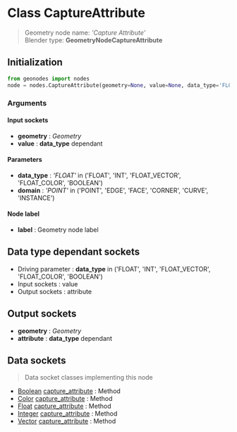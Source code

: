 
# Class CaptureAttribute

> Geometry node name: _'Capture Attribute'_<br>Blender type:  **GeometryNodeCaptureAttribute**

## Initialization


```python
from geonodes import nodes
node = nodes.CaptureAttribute(geometry=None, value=None, data_type='FLOAT', domain='POINT', label=None)
```


### Arguments


#### Input sockets



- **geometry** : _Geometry_
- **value** : **data_type** dependant



#### Parameters



- **data_type** : _'FLOAT'_ in ('FLOAT', 'INT', 'FLOAT_VECTOR', 'FLOAT_COLOR', 'BOOLEAN')
- **domain** : _'POINT'_ in ('POINT', 'EDGE', 'FACE', 'CORNER', 'CURVE', 'INSTANCE')



#### Node label



- **label** : Geometry node label



## Data type dependant sockets



- Driving parameter : **data_type** in ('FLOAT', 'INT', 'FLOAT_VECTOR', 'FLOAT_COLOR', 'BOOLEAN')
- Input sockets : value
- Output sockets : attribute



## Output sockets



- **geometry** : _Geometry_
- **attribute** : **data_type** dependant



## Data sockets

> Data socket classes implementing this node


- [Boolean](../sockets/Boolean.md) [capture_attribute](../sockets/Boolean.md#capture_attribute) : Method
- [Color](../sockets/Color.md) [capture_attribute](../sockets/Color.md#capture_attribute) : Method
- [Float](../sockets/Float.md) [capture_attribute](../sockets/Float.md#capture_attribute) : Method
- [Integer](../sockets/Integer.md) [capture_attribute](../sockets/Integer.md#capture_attribute) : Method
- [Vector](../sockets/Vector.md) [capture_attribute](../sockets/Vector.md#capture_attribute) : Method


